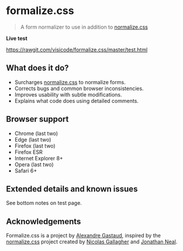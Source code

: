 # formalize.css

> A form normalizer to use in addition to [normalize.css](https://github.com/necolas/normalize.css)

 

**Live test**

https://rawgit.com/visicode/formalize.css/master/test.html


## What does it do?

* Surcharges [normalize.css](https://github.com/necolas/normalize.css) to normalize forms.
* Corrects bugs and common browser inconsistencies.
* Improves usability with subtle modifications.
* Explains what code does using detailed comments.


## Browser support

* Chrome (last two)
* Edge (last two)
* Firefox (last two)
* Firefox ESR
* Internet Explorer 8+
* Opera (last two)
* Safari 6+


## Extended details and known issues

See bottom notes on test page.


## Acknowledgements

Formalize.css is a project by [Alexandre Gastaud](https://github.com/visicode), inspired by the [normalize.css](https://github.com/necolas/normalize.css) project created by [Nicolas Gallagher](https://github.com/necolas) and [Jonathan Neal](https://github.com/jonathantneal).
